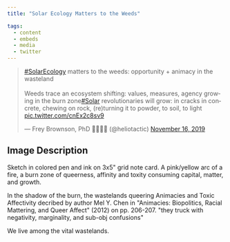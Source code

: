 ```yaml
---
title: "Solar Ecology Matters to the Weeds"

tags:
  - content
  - embeds
  - media
  - twitter
---
```



<blockquote class="twitter-tweet"><p lang="en" dir="ltr"><a href="https://twitter.com/hashtag/SolarEcology?src=hash&amp;ref_src=twsrc%5Etfw">#SolarEcology</a> matters to the weeds: opportunity + animacy in the wasteland<br><br>Weeds trace an ecosystem shifting: values, measures, agency growing in the burn zone<a href="https://twitter.com/hashtag/Solar?src=hash&amp;ref_src=twsrc%5Etfw">#Solar</a> revolutionaries will grow: in cracks in concrete, chewing on rock, (re)turning it to powder, to soil, to light <a href="https://t.co/cnEx2c8sv9">pic.twitter.com/cnEx2c8sv9</a></p>&mdash; Frey Brownson, PhD 🌻🏳️‍🌈🌞 (@heliotactic) <a href="https://twitter.com/heliotactic/status/1195757749264617472?ref_src=twsrc%5Etfw">November 16, 2019</a></blockquote> <script async src="https://platform.twitter.com/widgets.js" charset="utf-8"></script> 

## Image Description

Sketch in colored pen and ink on 3x5" grid note card. A pink/yellow arc of a fire, a burn zone of queerness, affinity and toxity consuming capital, matter, and growth.

In the shadow of the burn, the wastelands queering Animacies and Toxic Affectivity decribed by author Mel Y. Chen in "Animacies: Biopolitics, Racial Mattering, and Queer Affect" (2012) on pp. 206-207. "they truck with negativity, marginality, and sub-obj confusions"

We live among the vital wastelands.
